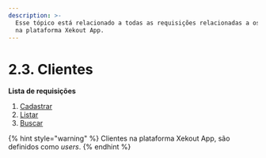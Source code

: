 ```yaml
---
description: >-
  Esse tópico está relacionado a todas as requisições relacionadas a os Clientes
  na plataforma Xekout App.
---
```


# 2.3. Clientes

**Lista de requisições**

1. [Cadastrar](cadastrar-novo-cliente.md)
2. [Listar](listar-clientes.md)
3. [Buscar](buscar-informacoes-de-um-cliente.md)

{% hint style="warning" %}
Clientes na plataforma Xekout App, são definidos como _users_.
{% endhint %}

